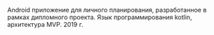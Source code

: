 Android приложение для личного планирования, разработанное в рамках дипломного проекта. Язык программирования kotlin, архитектура MVP. 2019 г.
